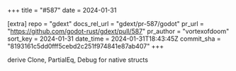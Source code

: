 +++
title = "#587"
date = 2024-01-31

[extra]
repo = "gdext"
docs_rel_url = "gdext/pr-587/godot"
pr_url = "https://github.com/godot-rust/gdext/pull/587"
pr_author = "vortexofdoom"
sort_key = 2024-01-31
date_time = 2024-01-31T18:43:45Z
commit_sha = "8193161c5dd0fff5cebd2c251f974841e87ab407"
+++

derive Clone, PartialEq, Debug for native structs
